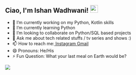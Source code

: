 ## Ciao, I'm Ishan Wadhwani! <img src="https://raw.githubusercontent.com/MartinHeinz/MartinHeinz/master/wave.gif" width="25" height="25">

- 🔭 I’m currently working on my Python, Kotlin skills 
- 🌱 I’m currently learning Python
- 👯 I’m looking to collaborate on Python/SQL based projects
- 💬 Ask me about tech related stuffs / tv series and shows :)
- 📫 How to reach me:<a href="https://www.instagram.com/ishan_wadhwani129/"> Instagram </a> <a href="https://mail.google.com/mail/u/0/#inbox?compose=CllgCKCDCdQslLWMXfklCwsNsdLwhcChXtQrZSrqfRrqzvcwJlfVQkpGnNNdJNrrqqcjspQCJdV"> Gmail </a>
- 😄 Pronouns: He/His
- ⚡ Fun Question: What your last meal on Earth would be?


<img src="https://github-readme-stats.vercel.app/api?username=ishanwadhwani&&show_icons=true&title_color=ffffff&icon_color=bb2acf&text_color=daf7dc&bg_color=191919">
